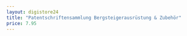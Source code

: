 ```yaml
---
layout: digistore24
title: "Patentschriftensammlung Bergsteigerausrüstung & Zubehör"
price: 7.95
---
```

